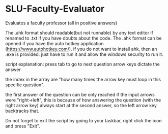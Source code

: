 # SLU-Faculty-Evaluator
Evaluates a faculty professor (all in positive answers)


The .ahk format should readable(but not runnable) by any text editor if renamed to .txt if you have doubts about the code. 
The .ahk format can be opened if you have the auto hotkey application (https://www.autohotkey.com/).
if you do not want to install ahk, then an .exe is provided. just have to run it and allow the windows security to run it.

script explanation:
press tab to go to next question
arrow keys dictate the answer

the index in the array are "how many times the arrow key must loop in this specific question".

the first answer of the question can be only reached if the input arrows were "right->left",
this is because of how answering the question (with the right arrow key) always start at the second answer, so the left arrow key backtracks that.


Do not forget to exit the script by going to your taskbar, right click the icon and press "Exit".
